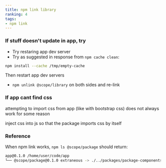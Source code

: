 ```yaml
---
title: npm link library
ranking: 4
tags:
- npm link
---
```


### If stuff doesn't update in app, try

- Try restaring app dev server
- Try as suggested in response from `npm cache clean`:

```sh
npm install --cache /tmp/empty-cache
```
Then restart app dev servers

- `npm unlink @scope/library` on both sides and re-link

### If app cant find css

attempting to import css from app (like with bootstrap css) does not always work for some reason

inject css into js so that the package imports css by itself

### Reference

When npm link works, `npm ls @scope/package` should return:

```sh
app@0.1.0 /home/user/code/app
└── @scope/package@0.1.0 extraneous -> ./../packages/package-components-project

```
